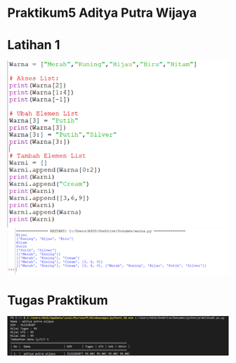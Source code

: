 # Praktikum5 Aditya Putra Wijaya

# Latihan 1
![gambar](gambar/bar3.png)
![gambar](gambar/bar2.png)

# Tugas Praktikum
![gambar](gambar/bar1.png)

